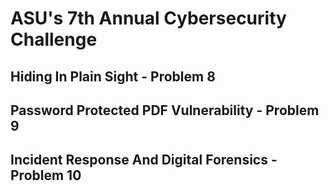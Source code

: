# ASU's 7th Annual Cybersecurity Challenge

## Hiding In Plain Sight - Problem 8
## Password Protected PDF Vulnerability - Problem 9
## Incident Response And Digital Forensics - Problem 10
